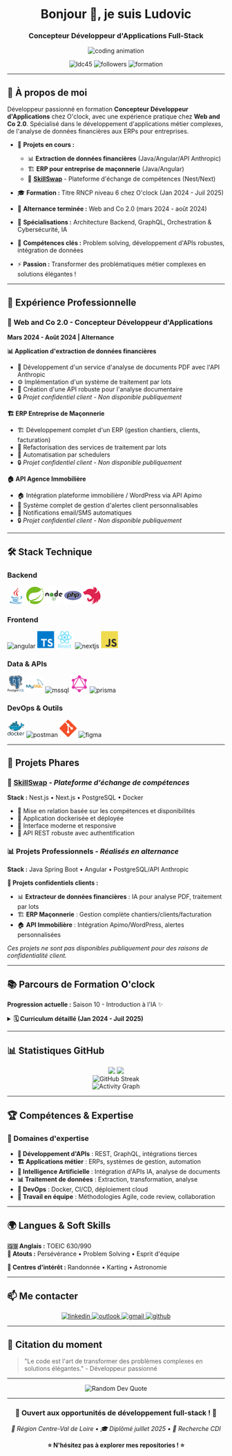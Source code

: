 <h1 align="center">Bonjour 👋, je suis Ludovic</h1>
<h3 align="center">Concepteur Développeur d'Applications Full-Stack</h3>

<p align="center">
  <img src="https://user-images.githubusercontent.com/98770184/204093704-c817f688-a1e6-4a0a-abc2-47ebe6aeb801.gif" alt="coding animation" width="200"/>
</p>

<p align="center">
  <img src="https://komarev.com/ghpvc/?username=ldc45&label=Vues%20du%20profil&color=0e75b6&style=flat" alt="ldc45" />
  <img src="https://img.shields.io/github/followers/ldc45?label=Followers&style=social" alt="followers" />
  <img src="https://img.shields.io/badge/Formation-O'clock-green?style=flat" alt="formation" />
</p>

---

## 🚀 À propos de moi

Développeur passionné en formation **Concepteur Développeur d'Applications** chez O'clock, avec une expérience pratique chez **Web and Co 2.0**. Spécialisé dans le développement d'applications métier complexes, de l'analyse de données financières aux ERPs pour entreprises.

- 🔭 **Projets en cours :** 
  - 📊 **Extraction de données financières** (Java/Angular/API Anthropic)
  - 🏗️ **ERP pour entreprise de maçonnerie** (Java/Angular)
  - 🌟 **[SkillSwap](https://skillswap.koyeb.app/)** - Plateforme d'échange de compétences (Nest/Next)

- 🎓 **Formation :** Titre RNCP niveau 6 chez O'clock (Jan 2024 - Juil 2025)
- 💼 **Alternance terminée :** Web and Co 2.0 (mars 2024 - août 2024)
- 🌱 **Spécialisations :** Architecture Backend, GraphQL, Orchestration & Cybersécurité, IA
- 🎯 **Compétences clés :** Problem solving, développement d'APIs robustes, intégration de données
- ⚡ **Passion :** Transformer des problématiques métier complexes en solutions élégantes !

---

## 🏢 Expérience Professionnelle

### 💼 **Web and Co 2.0** - Concepteur Développeur d'Applications
**Mars 2024 - Août 2024 | Alternance**

**📊 Application d'extraction de données financières**
- 🤖 Développement d'un service d'analyse de documents PDF avec l'API Anthropic
- ⚙️ Implémentation d'un système de traitement par lots
- 🔄 Création d'une API robuste pour l'analyse documentaire
- 🔒 *Projet confidentiel client - Non disponible publiquement*

**🏗️ ERP Entreprise de Maçonnerie**
- 🏗️ Développement complet d'un ERP (gestion chantiers, clients, facturation)
- 🔄 Refactorisation des services de traitement par lots
- 📅 Automatisation par schedulers
- 🔒 *Projet confidentiel client - Non disponible publiquement*

**🏠 API Agence Immobilière**
- 🏠 Intégration plateforme immobilière / WordPress via API Apimo
- 🔔 Système complet de gestion d'alertes client personnalisables
- 📧 Notifications email/SMS automatiques
- 🔒 *Projet confidentiel client - Non disponible publiquement*

---

## 🛠️ Stack Technique

### Backend
<p align="left">
  <img src="https://raw.githubusercontent.com/devicons/devicon/master/icons/java/java-original.svg" alt="java" width="40" height="40"/>
  <img src="https://raw.githubusercontent.com/devicons/devicon/master/icons/spring/spring-original.svg" alt="spring" width="40" height="40"/>
  <img src="https://raw.githubusercontent.com/devicons/devicon/master/icons/nodejs/nodejs-original-wordmark.svg" alt="nodejs" width="40" height="40"/>
  <img src="https://raw.githubusercontent.com/devicons/devicon/master/icons/php/php-original.svg" alt="php" width="40" height="40"/>
  <img src="https://raw.githubusercontent.com/devicons/devicon/master/icons/nestjs/nestjs-plain.svg" alt="nestjs" width="40" height="40"/>
</p>

### Frontend
<p align="left">
  <img src="https://angular.io/assets/images/logos/angular/angular.svg" alt="angular" width="40" height="40"/>
  <img src="https://raw.githubusercontent.com/devicons/devicon/master/icons/typescript/typescript-original.svg" alt="typescript" width="40" height="40"/>
  <img src="https://raw.githubusercontent.com/devicons/devicon/master/icons/react/react-original-wordmark.svg" alt="react" width="40" height="40"/>
  <img src="https://cdn.jsdelivr.net/gh/devicons/devicon/icons/nextjs/nextjs-original.svg" alt="nextjs" width="40" height="40"/>
  <img src="https://raw.githubusercontent.com/devicons/devicon/master/icons/javascript/javascript-original.svg" alt="javascript" width="40" height="40"/>
</p>

### Data & APIs
<p align="left">
  <img src="https://raw.githubusercontent.com/devicons/devicon/master/icons/postgresql/postgresql-original-wordmark.svg" alt="postgresql" width="40" height="40"/>
  <img src="https://raw.githubusercontent.com/devicons/devicon/master/icons/mysql/mysql-original-wordmark.svg" alt="mysql" width="40" height="40"/>
  <img src="https://www.svgrepo.com/show/303229/microsoft-sql-server-logo.svg" alt="mssql" width="40" height="40"/>
  <img src="https://raw.githubusercontent.com/devicons/devicon/master/icons/graphql/graphql-plain.svg" alt="graphql" width="40" height="40"/>
  <img src="https://cdn.jsdelivr.net/gh/devicons/devicon/icons/prisma/prisma-original.svg" alt="prisma" width="40" height="40"/>
</p>

### DevOps & Outils
<p align="left">
  <img src="https://raw.githubusercontent.com/devicons/devicon/master/icons/docker/docker-original-wordmark.svg" alt="docker" width="40" height="40"/>
  <img src="https://www.vectorlogo.zone/logos/getpostman/getpostman-icon.svg" alt="postman" width="40" height="40"/>
  <img src="https://raw.githubusercontent.com/devicons/devicon/master/icons/git/git-original.svg" alt="git" width="40" height="40"/>
  <img src="https://www.vectorlogo.zone/logos/figma/figma-icon.svg" alt="figma" width="40" height="40"/>
</p>

---

## 🎯 Projets Phares

### 🌟 [SkillSwap](https://skillswap.koyeb.app/) - *Plateforme d'échange de compétences*
**Stack :** Nest.js • Next.js • PostgreSQL • Docker
- 🤝 Mise en relation basée sur les compétences et disponibilités
- 🐳 Application dockerisée et déployée
- 🎨 Interface moderne et responsive
- 🔄 API REST robuste avec authentification

### 📊 **Projets Professionnels** - *Réalisés en alternance*
**Stack :** Java Spring Boot • Angular • PostgreSQL/API Anthropic

**🔐 Projets confidentiels clients :**
- 📊 **Extracteur de données financières** : IA pour analyse PDF, traitement par lots
- 🏗️ **ERP Maçonnerie** : Gestion complète chantiers/clients/facturation
- 🏠 **API Immobilière** : Intégration Apimo/WordPress, alertes personnalisées

*Ces projets ne sont pas disponibles publiquement pour des raisons de confidentialité client.*

---

## 📚 Parcours de Formation O'clock

**Progression actuelle :** Saison 10 - Introduction à l'IA ✨

<details>
<summary><strong>🗓️ Curriculum détaillé (Jan 2024 - Juil 2025)</strong></summary>

**✅ Modules Complétés :**
- 🏗️ **S1 :** Modélisation & POO
- 🎨 **S2 :** Environnement de développement & Frontend
- 🚀 **S3 :** CI/CD & Architecture Frontend
- 🧪 **S4 :** BDD & TDD
- ⚙️ **S5 :** Développement Backend
- 🏛️ **S6 :** Architecture Backend
- 📱 **S7 :** GraphQL & Mobile
- 🔒 **S8 :** Orchestration & Cybersécurité
- ⚡ **S9 :** Optimisations & Performances

**🔄 En cours :**
- 🤖 **S10 :** Introduction à l'IA
- 📝 **Projet final :** Développement complet en équipe
- 🎓 **ATP :** Accompagnement vers l'emploi

</details>

---

## 📊 Statistiques GitHub

<div align="center">
  <img height="180em" src="https://github-readme-stats.vercel.app/api?username=ldc45&show_icons=true&theme=tokyonight&include_all_commits=true&count_private=true"/>
  <img height="180em" src="https://github-readme-stats.vercel.app/api/top-langs/?username=ldc45&layout=compact&langs_count=8&theme=tokyonight"/>
</div>

<div align="center">
  <img src="https://github-readme-streak-stats.herokuapp.com/?user=ldc45&theme=tokyonight" alt="GitHub Streak"/>
</div>

<div align="center">
  <img src="https://github-readme-activity-graph.vercel.app/graph?username=ldc45&theme=tokyo-night" alt="Activity Graph"/>
</div>

---

## 🏆 Compétences & Expertise

### 🎯 Domaines d'expertise
- **🔧 Développement d'APIs** : REST, GraphQL, intégrations tierces
- **🏗️ Applications métier** : ERPs, systèmes de gestion, automation
- **🤖 Intelligence Artificielle** : Intégration d'APIs IA, analyse de documents
- **📊 Traitement de données** : Extraction, transformation, analyse
- **🐳 DevOps** : Docker, CI/CD, déploiement cloud
- **👥 Travail en équipe** : Méthodologies Agile, code review, collaboration

---

## 🌍 Langues & Soft Skills

**🇬🇧 Anglais :** TOEIC 630/990  
**🧩 Atouts :** Persévérance • Problem Solving • Esprit d'équipe

**🎯 Centres d'intérêt :** Randonnée • Karting • Astronomie

---

## 📫 Me contacter

<div align="center">
  <a href="https://www.linkedin.com/in/ludovic-a-b5896b230/" target="_blank">
    <img src="https://img.shields.io/static/v1?message=LinkedIn&logo=linkedin&label=&color=0077B5&logoColor=white&labelColor=&style=for-the-badge" height="35" alt="linkedin"/>
  </a>
  <a href="mailto:ldc45@outlook.fr" target="_blank">
    <img src="https://img.shields.io/static/v1?message=Outlook&logo=microsoft-outlook&label=&color=0078D4&logoColor=white&labelColor=&style=for-the-badge" height="35" alt="outlook"/>
  </a>
  <a href="mailto:ldccoding@gmail.com" target="_blank">
    <img src="https://img.shields.io/static/v1?message=Gmail&logo=gmail&label=&color=D14836&logoColor=white&labelColor=&style=for-the-badge" height="35" alt="gmail"/>
  </a>
  <a href="https://github.com/ldc45" target="_blank">
    <img src="https://img.shields.io/static/v1?message=GitHub&logo=github&label=&color=171515&logoColor=white&labelColor=&style=for-the-badge" height="35" alt="github"/>
  </a>
</div>

---

## 💭 Citation du moment

> "Le code est l'art de transformer des problèmes complexes en solutions élégantes." - Développeur passionné

---

<div align="center">
  <img src="https://quotes-github-readme.vercel.app/api?type=horizontal&theme=tokyonight" alt="Random Dev Quote"/>
</div>

---

<div align="center">
  <h3>🚀 Ouvert aux opportunités de développement full-stack ! 🚀</h3>
  <p><em>📍 Région Centre-Val de Loire • 🎓 Diplômé juillet 2025 • 💼 Recherche CDI</em></p>
  <p><strong>⭐ N'hésitez pas à explorer mes repositories ! ⭐</strong></p>
</div>

